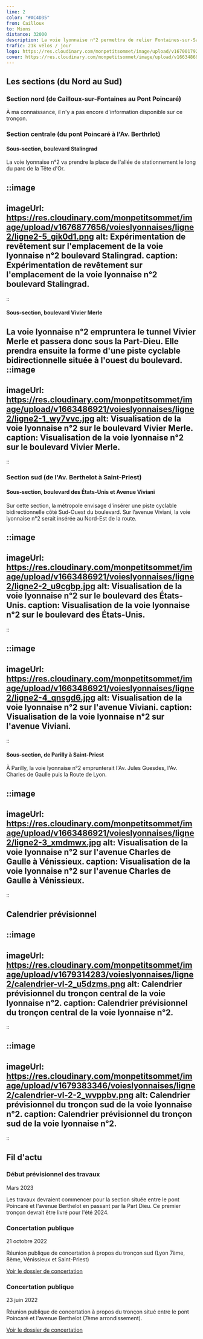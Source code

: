 ```yaml
---
line: 2
color: "#AC4D35"
from: Cailloux
to: Mions
distance: 32000
description: La voie lyonnaise n°2 permettra de relier Fontaines-sur-Saône à Saint-Priest en traversant Lyon sur un axe nord-sud. Elle transformera plusieurs axes routiers majeurs puisqu'elle passera par le boulevard Stalingrad (le long du parc de la tête d'or), le boulevard Vivier Merle ainsi que le boulevard des Tchécoslovaques plus au sud.
trafic: 21k vélos / jour
logo: https://res.cloudinary.com/monpetitsommet/image/upload/v1670017928/voieslyonnaises/ligne2/cover-vl2_litbbi.png
cover: https://res.cloudinary.com/monpetitsommet/image/upload/v1663486921/voieslyonnaises/ligne2/ligne2-1_wy7vvc.jpg
---
```


## Les sections (du Nord au Sud)

### Section nord (de Cailloux-sur-Fontaines au Pont Poincaré)
À ma connaissance, il n'y a pas encore d'information disponible sur ce tronçon.

### Section centrale (du pont Poincaré à l'Av. Berthrlot)

#### Sous-section, boulevard Stalingrad
La voie lyonnaise n°2 va prendre la place de l'allée de stationnement le long du parc de la Tête d'Or.

::image
---
imageUrl: https://res.cloudinary.com/monpetitsommet/image/upload/v1676877656/voieslyonnaises/ligne2/ligne2-5_gik0d1.png
alt: Expérimentation de revêtement sur l'emplacement de la voie lyonnaise n°2 boulevard Stalingrad.
caption: Expérimentation de revêtement sur l'emplacement de la voie lyonnaise n°2 boulevard Stalingrad.
---
::

#### Sous-section, boulevard Vivier Merle
La voie lyonnaise n°2 empruntera le tunnel Vivier Merle et passera donc sous la Part-Dieu. Elle prendra ensuite la forme d'une piste cyclable bidirectionnelle située à l'ouest du boulevard.
::image
---
imageUrl: https://res.cloudinary.com/monpetitsommet/image/upload/v1663486921/voieslyonnaises/ligne2/ligne2-1_wy7vvc.jpg
alt: Visualisation de la voie lyonnaise n°2 sur le boulevard Vivier Merle.
caption: Visualisation de la voie lyonnaise n°2 sur le boulevard Vivier Merle.
---
::

### Section sud (de l'Av. Berthelot à Saint-Priest)

#### Sous-section, boulevard des États-Unis et Avenue Viviani
Sur cette section, la métropole envisage d'insérer une piste cyclable bidirectionnelle côté Sud-Ouest du boulevard.
Sur l’avenue Viviani, la voie lyonnaise n°2 serait insérée au Nord-Est de la route.

::image
---
imageUrl: https://res.cloudinary.com/monpetitsommet/image/upload/v1663486921/voieslyonnaises/ligne2/ligne2-2_u9cgbp.jpg
alt: Visualisation de la voie lyonnaise n°2 sur le boulevard des États-Unis.
caption: Visualisation de la voie lyonnaise n°2 sur le boulevard des États-Unis.
---
::

::image
---
imageUrl: https://res.cloudinary.com/monpetitsommet/image/upload/v1663486921/voieslyonnaises/ligne2/ligne2-4_qnsgd6.jpg
alt: Visualisation de la voie lyonnaise n°2 sur l'avenue Viviani.
caption: Visualisation de la voie lyonnaise n°2 sur l'avenue Viviani.
---
::

#### Sous-section, de Parilly à Saint-Priest
À Parilly, la voie lyonnaise n°2 emprunterait l'Av. Jules Guesdes, l'Av. Charles de Gaulle puis la Route de Lyon.

::image
---
imageUrl: https://res.cloudinary.com/monpetitsommet/image/upload/v1663486921/voieslyonnaises/ligne2/ligne2-3_xmdmwx.jpg
alt: Visualisation de la voie lyonnaise n°2 sur l'avenue Charles de Gaulle à Vénissieux.
caption: Visualisation de la voie lyonnaise n°2 sur l'avenue Charles de Gaulle à Vénissieux.
---
::

## Calendrier prévisionnel

::image
---
imageUrl: https://res.cloudinary.com/monpetitsommet/image/upload/v1679314283/voieslyonnaises/ligne2/calendrier-vl-2_u5dzms.png
alt: Calendrier prévisionnel du tronçon central de la voie lyonnaise n°2.
caption: Calendrier prévisionnel du tronçon central de la voie lyonnaise n°2.
---
::

::image
---
imageUrl: https://res.cloudinary.com/monpetitsommet/image/upload/v1679383346/voieslyonnaises/ligne2/calendrier-vl-2-2_wvppbv.png
alt: Calendrier prévisionnel du tronçon sud de la voie lyonnaise n°2.
caption: Calendrier prévisionnel du tronçon sud de la voie lyonnaise n°2.
---
::

## Fil d'actu

### Début prévisionnel des travaux
Mars 2023

Les travaux devraient commencer pour la section située entre le pont Poincaré et l'avenue Berthelot en passant par la Part Dieu. Ce premier tronçon devrait être livré pour l'été 2024.

### Concertation publique
21 octobre 2022

Réunion publique de concertation à propos du tronçon sud (Lyon 7ème, 8ème, Vénissieux et Saint-Priest)

[Voir le dossier de concertation](https://www.grandlyon.com/fileadmin/user_upload/media/pdf/grands-projets/concertation-reglementaire/20220929_voieslyonnaises_ligne2-sud_dossier.pdf)

### Concertation publique
23 juin 2022

Réunion publique de concertation à propos du tronçon situé entre le pont Poincaré et l'avenue Berthelot (7ème arrondissement).

[Voir le dossier de concertation](https://www.grandlyon.com/fileadmin/user_upload/media/pdf/grands-projets/concertation-reglementaire/20220601_voieslyonnaises_ligne2_dossier-concertation.pdf)


